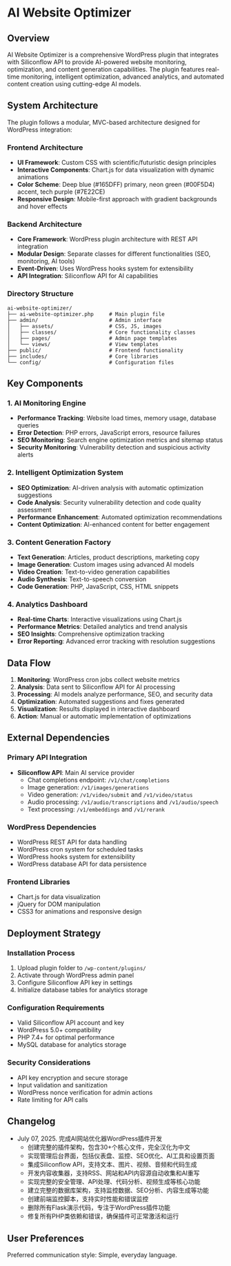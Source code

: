 # AI Website Optimizer

## Overview

AI Website Optimizer is a comprehensive WordPress plugin that integrates with Siliconflow API to provide AI-powered website monitoring, optimization, and content generation capabilities. The plugin features real-time monitoring, intelligent optimization, advanced analytics, and automated content creation using cutting-edge AI models.

## System Architecture

The plugin follows a modular, MVC-based architecture designed for WordPress integration:

### Frontend Architecture
- **UI Framework**: Custom CSS with scientific/futuristic design principles
- **Interactive Components**: Chart.js for data visualization with dynamic animations
- **Color Scheme**: Deep blue (#165DFF) primary, neon green (#00F5D4) accent, tech purple (#7E22CE)
- **Responsive Design**: Mobile-first approach with gradient backgrounds and hover effects

### Backend Architecture
- **Core Framework**: WordPress plugin architecture with REST API integration
- **Modular Design**: Separate classes for different functionalities (SEO, monitoring, AI tools)
- **Event-Driven**: Uses WordPress hooks system for extensibility
- **API Integration**: Siliconflow API for AI capabilities

### Directory Structure
```
ai-website-optimizer/
├── ai-website-optimizer.php     # Main plugin file
├── admin/                       # Admin interface
│   ├── assets/                  # CSS, JS, images
│   ├── classes/                 # Core functionality classes
│   ├── pages/                   # Admin page templates
│   └── views/                   # View templates
├── public/                      # Frontend functionality
├── includes/                    # Core libraries
└── config/                      # Configuration files
```

## Key Components

### 1. AI Monitoring Engine
- **Performance Tracking**: Website load times, memory usage, database queries
- **Error Detection**: PHP errors, JavaScript errors, resource failures
- **SEO Monitoring**: Search engine optimization metrics and sitemap status
- **Security Monitoring**: Vulnerability detection and suspicious activity alerts

### 2. Intelligent Optimization System
- **SEO Optimization**: AI-driven analysis with automatic optimization suggestions
- **Code Analysis**: Security vulnerability detection and code quality assessment
- **Performance Enhancement**: Automated optimization recommendations
- **Content Optimization**: AI-enhanced content for better engagement

### 3. Content Generation Factory
- **Text Generation**: Articles, product descriptions, marketing copy
- **Image Generation**: Custom images using advanced AI models
- **Video Creation**: Text-to-video generation capabilities
- **Audio Synthesis**: Text-to-speech conversion
- **Code Generation**: PHP, JavaScript, CSS, HTML snippets

### 4. Analytics Dashboard
- **Real-time Charts**: Interactive visualizations using Chart.js
- **Performance Metrics**: Detailed analytics and trend analysis
- **SEO Insights**: Comprehensive optimization tracking
- **Error Reporting**: Advanced error tracking with resolution suggestions

## Data Flow

1. **Monitoring**: WordPress cron jobs collect website metrics
2. **Analysis**: Data sent to Siliconflow API for AI processing
3. **Processing**: AI models analyze performance, SEO, and security data
4. **Optimization**: Automated suggestions and fixes generated
5. **Visualization**: Results displayed in interactive dashboard
6. **Action**: Manual or automatic implementation of optimizations

## External Dependencies

### Primary API Integration
- **Siliconflow API**: Main AI service provider
  - Chat completions endpoint: `/v1/chat/completions`
  - Image generation: `/v1/images/generations`
  - Video generation: `/v1/video/submit` and `/v1/video/status`
  - Audio processing: `/v1/audio/transcriptions` and `/v1/audio/speech`
  - Text processing: `/v1/embeddings` and `/v1/rerank`

### WordPress Dependencies
- WordPress REST API for data handling
- WordPress cron system for scheduled tasks
- WordPress hooks system for extensibility
- WordPress database API for data persistence

### Frontend Libraries
- Chart.js for data visualization
- jQuery for DOM manipulation
- CSS3 for animations and responsive design

## Deployment Strategy

### Installation Process
1. Upload plugin folder to `/wp-content/plugins/`
2. Activate through WordPress admin panel
3. Configure Siliconflow API key in settings
4. Initialize database tables for analytics storage

### Configuration Requirements
- Valid Siliconflow API account and key
- WordPress 5.0+ compatibility
- PHP 7.4+ for optimal performance
- MySQL database for analytics storage

### Security Considerations
- API key encryption and secure storage
- Input validation and sanitization
- WordPress nonce verification for admin actions
- Rate limiting for API calls

## Changelog

- July 07, 2025. 完成AI网站优化器WordPress插件开发
  - 创建完整的插件架构，包含30+个核心文件，完全汉化为中文
  - 实现管理后台界面，包括仪表盘、监控、SEO优化、AI工具和设置页面
  - 集成Siliconflow API，支持文本、图片、视频、音频和代码生成
  - 开发内容收集器，支持RSS、网站和API内容源自动收集和AI重写
  - 实现完整的安全管理、API处理、代码分析、视频生成等核心功能
  - 建立完整的数据库架构，支持监控数据、SEO分析、内容生成等功能
  - 创建前端监控脚本，支持实时性能和错误监控
  - 删除所有Flask演示代码，专注于WordPress插件功能
  - 修复所有PHP类依赖和错误，确保插件可正常激活和运行

## User Preferences

Preferred communication style: Simple, everyday language.